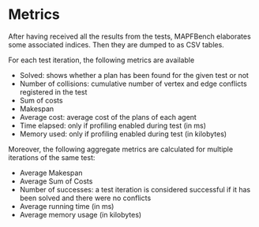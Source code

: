 # Metrics

After having received all the results from the tests, MAPFBench
elaborates some associated indices. Then they are dumped to
as CSV tables.

For each test iteration, the following metrics are available
- Solved: shows whether a plan has been found for the given test or not
- Number of collisions: cumulative number of vertex and edge conflicts registered in the test
- Sum of costs
- Makespan
- Average cost: average cost of the plans of each agent
- Time elapsed: only if profiling enabled during test (in ms)
- Memory used: only if profiling enabled during test (in kilobytes)


Moreover, the following aggregate metrics are calculated for
multiple iterations of the same test:
- Average Makespan
- Average Sum of Costs
- Number of successes: a test iteration is considered successful if it has been solved and there were no conflicts
- Average running time (in ms)
- Average memory usage (in kilobytes)